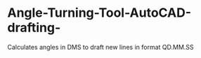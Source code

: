 # Angle-Turning-Tool-AutoCAD-drafting-
Calculates angles in DMS to draft new lines in format QD.MM.SS
